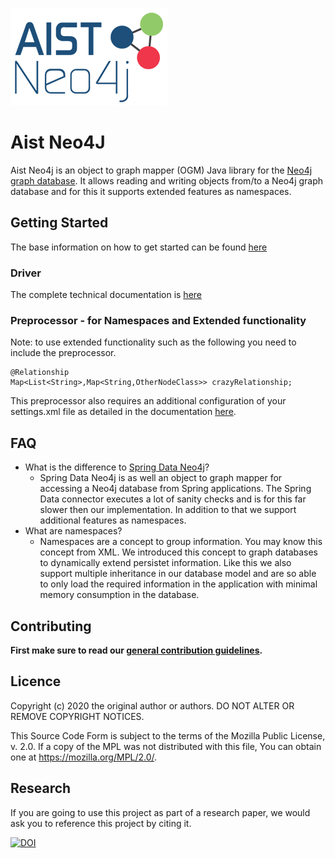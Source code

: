 ![logo](./documentation/logo.png)

# Aist Neo4J

Aist Neo4j is an object to graph mapper (OGM) Java library for the [Neo4j graph database](https://neo4j.com/).
It  allows reading and writing objects from/to a Neo4j graph database and for this it supports extended features as namespaces.

## Getting Started

The base information on how to get started can be found [here](./documentation/Driver/UsageInformation.md)

### Driver

The complete technical documentation is [here](./documentation/Readme.md)

### Preprocessor - for Namespaces and Extended functionality

Note: to use extended functionality such as the following you need to include the preprocessor.
```
@Relationship
Map<List<String>,Map<String,OtherNodeClass>> crazyRelationship;
```

This preprocessor also requires an additional configuration of your settings.xml file as detailed in the documentation [here](./neo4j-service-preprocessor/README.md).

## FAQ

- What is the difference to [Spring Data Neo4j](https://spring.io/projects/spring-data-neo4j)?
  - Spring Data Neo4j is as well an object to graph mapper for accessing a Neo4j database from Spring applications. The Spring Data connector executes a lot of sanity checks and is for this far slower then our implementation. In addition to that we support additional features as namespaces.
- What are namespaces?
  - Namespaces are a concept to group information. You may know this concept from XML. We introduced this concept to graph databases to dynamically extend persistet information. Like this we also support multiple inheritance in our database model and are so able to only load the required information in the application with minimal memory consumption in the database.

## Contributing

**First make sure to read our [general contribution guidelines](https://fhooeaist.github.io/CONTRIBUTING.html).**
   
## Licence

Copyright (c) 2020 the original author or authors.
DO NOT ALTER OR REMOVE COPYRIGHT NOTICES.

This Source Code Form is subject to the terms of the Mozilla Public
License, v. 2.0. If a copy of the MPL was not distributed with this
file, You can obtain one at https://mozilla.org/MPL/2.0/.

## Research

If you are going to use this project as part of a research paper, we would ask you to reference this project by citing
it. 

[![DOI](https://zenodo.org/badge/DOI/10.5281/zenodo.4704243.svg)](https://doi.org/10.5281/zenodo.4704243)
